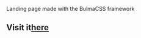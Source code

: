 Landing page made with the BulmaCSS framework
<h2>Visit it<a href=http://kevingamez.tk/demoBulmaCSS>here</a></h2>

